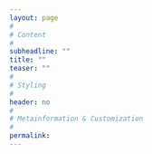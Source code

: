 ```yaml
---
layout: page
#
# Content
#
subheadline: ""
title: ""
teaser: ""
#
# Styling
#
header: no
#
# Metainformation & Customization
#
permalink:
---
```

